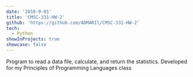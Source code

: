 ```yaml
---
date: '2018-9-01'
title: 'CMSC-331-HW-2'
github: 'https://github.com/ADMARIl/CMSC-331-HW-2'
tech:
  - Python
showInProjects: true
showcase: false
---
```


Program to read a data file, calculate, and return the statistics. Developed for my Principles of Programming Languages class

